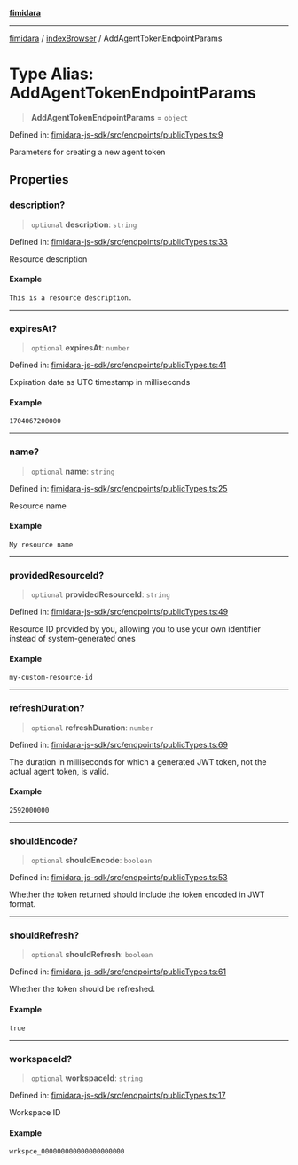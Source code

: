 [**fimidara**](../../README.md)

***

[fimidara](../../modules.md) / [indexBrowser](../README.md) / AddAgentTokenEndpointParams

# Type Alias: AddAgentTokenEndpointParams

> **AddAgentTokenEndpointParams** = `object`

Defined in: [fimidara-js-sdk/src/endpoints/publicTypes.ts:9](https://github.com/softkave/fimidara/blob/feac071900ab8644442d355e5cb5db9df2f34600/fimidara-js-sdk/src/endpoints/publicTypes.ts#L9)

Parameters for creating a new agent token

## Properties

### description?

> `optional` **description**: `string`

Defined in: [fimidara-js-sdk/src/endpoints/publicTypes.ts:33](https://github.com/softkave/fimidara/blob/feac071900ab8644442d355e5cb5db9df2f34600/fimidara-js-sdk/src/endpoints/publicTypes.ts#L33)

Resource description

#### Example

```
This is a resource description.
```

***

### expiresAt?

> `optional` **expiresAt**: `number`

Defined in: [fimidara-js-sdk/src/endpoints/publicTypes.ts:41](https://github.com/softkave/fimidara/blob/feac071900ab8644442d355e5cb5db9df2f34600/fimidara-js-sdk/src/endpoints/publicTypes.ts#L41)

Expiration date as UTC timestamp in milliseconds

#### Example

```
1704067200000
```

***

### name?

> `optional` **name**: `string`

Defined in: [fimidara-js-sdk/src/endpoints/publicTypes.ts:25](https://github.com/softkave/fimidara/blob/feac071900ab8644442d355e5cb5db9df2f34600/fimidara-js-sdk/src/endpoints/publicTypes.ts#L25)

Resource name

#### Example

```
My resource name
```

***

### providedResourceId?

> `optional` **providedResourceId**: `string`

Defined in: [fimidara-js-sdk/src/endpoints/publicTypes.ts:49](https://github.com/softkave/fimidara/blob/feac071900ab8644442d355e5cb5db9df2f34600/fimidara-js-sdk/src/endpoints/publicTypes.ts#L49)

Resource ID provided by you, allowing you to use your own identifier instead of system-generated ones

#### Example

```
my-custom-resource-id
```

***

### refreshDuration?

> `optional` **refreshDuration**: `number`

Defined in: [fimidara-js-sdk/src/endpoints/publicTypes.ts:69](https://github.com/softkave/fimidara/blob/feac071900ab8644442d355e5cb5db9df2f34600/fimidara-js-sdk/src/endpoints/publicTypes.ts#L69)

The duration in milliseconds for which a generated JWT token, not the actual agent token, is valid.

#### Example

```
2592000000
```

***

### shouldEncode?

> `optional` **shouldEncode**: `boolean`

Defined in: [fimidara-js-sdk/src/endpoints/publicTypes.ts:53](https://github.com/softkave/fimidara/blob/feac071900ab8644442d355e5cb5db9df2f34600/fimidara-js-sdk/src/endpoints/publicTypes.ts#L53)

Whether the token returned should include the token encoded in JWT format.

***

### shouldRefresh?

> `optional` **shouldRefresh**: `boolean`

Defined in: [fimidara-js-sdk/src/endpoints/publicTypes.ts:61](https://github.com/softkave/fimidara/blob/feac071900ab8644442d355e5cb5db9df2f34600/fimidara-js-sdk/src/endpoints/publicTypes.ts#L61)

Whether the token should be refreshed.

#### Example

```
true
```

***

### workspaceId?

> `optional` **workspaceId**: `string`

Defined in: [fimidara-js-sdk/src/endpoints/publicTypes.ts:17](https://github.com/softkave/fimidara/blob/feac071900ab8644442d355e5cb5db9df2f34600/fimidara-js-sdk/src/endpoints/publicTypes.ts#L17)

Workspace ID

#### Example

```
wrkspce_000000000000000000000
```
